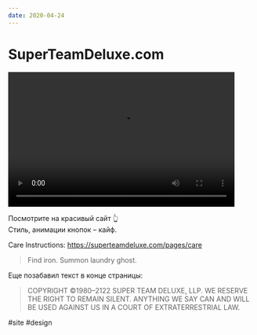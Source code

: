 ```yaml
---
date: 2020-04-24
---
```


# SuperTeamDeluxe.com

<video width="462" height="274" controls>
  <source src="superteamdeluxe.mp4" type="video/mp4">
</video>

Посмотрите на красивый сайт 👆  
Стиль, анимации кнопок – кайф.

Care Instructions: https://superteamdeluxe.com/pages/care

> Find iron. Summon laundry ghost.

Еще позабавил текст в конце страницы:

> COPYRIGHT ©1980–2122 SUPER TEAM DELUXE, LLP. WE RESERVE THE RIGHT TO REMAIN SILENT. ANYTHING WE SAY CAN AND WILL BE USED AGAINST US IN A COURT OF EXTRATERRESTRIAL LAW.

#site #design
